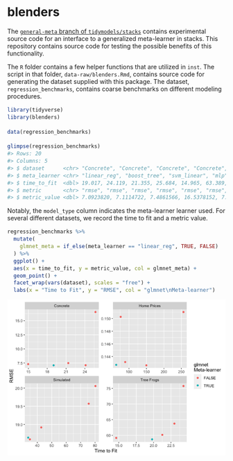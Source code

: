 
<!-- README.md is generated from README.Rmd. Please edit that file -->

# blenders

The [`general-meta` branch of
`tidymodels/stacks`](https://github.com/tidymodels/stacks/tree/general-meta)
contains experimental source code for an interface to a generalized
meta-learner in stacks. This repository contains source code for testing
the possible benefits of this functionality.

The `R` folder contains a few helper functions that are utilized in
`inst`. The script in that folder, `data-raw/blenders.Rmd`, contains
source code for generating the dataset supplied with this package. The
dataset, `regression_benchmarks`, contains coarse benchmarks on
different modeling procedures.

``` r
library(tidyverse)
library(blenders)

data(regression_benchmarks)

glimpse(regression_benchmarks)
#> Rows: 20
#> Columns: 5
#> $ dataset      <chr> "Concrete", "Concrete", "Concrete", "Concrete", "Concrete…
#> $ meta_learner <chr> "linear_reg", "boost_tree", "svm_linear", "mlp", "nearest…
#> $ time_to_fit  <dbl> 19.017, 24.119, 21.355, 25.684, 14.965, 63.389, 89.097, 7…
#> $ metric       <chr> "rmse", "rmse", "rmse", "rmse", "rmse", "rmse", "rmse", "…
#> $ metric_value <dbl> 7.0923820, 7.1114722, 7.4861566, 16.5378152, 7.3095294, 0…
```

Notably, the `model_type` column indicates the meta-learner learner
used. For several different datasets, we record the time to fit and a
metric value.

``` r
regression_benchmarks %>%
  mutate(
    glmnet_meta = if_else(meta_learner == "linear_reg", TRUE, FALSE)
  ) %>%
  ggplot() +
  aes(x = time_to_fit, y = metric_value, col = glmnet_meta) +
  geom_point() +
  facet_wrap(vars(dataset), scales = "free") +
  labs(x = "Time to Fit", y = "RMSE", col = "glmnet\nMeta-learner")
```

![](README_files/figure-gfm/basic-plot-1.png)<!-- -->
